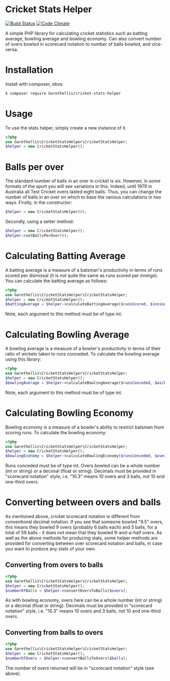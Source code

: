 # Cricket Stats Helper #

[![Build Status](https://travis-ci.org/garethellis36/cricket-stats-helper.svg?branch=master)](https://travis-ci.org/garethellis36/cricket-stats-helper)
[![Code Climate](https://codeclimate.com/github/garethellis36/cricket-stats-helper/badges/gpa.svg)](https://codeclimate.com/github/garethellis36/cricket-stats-helper)

A simple PHP library for calculating cricket statistics such as batting average, bowling average and bowling economy. 
Can also convert number of overs bowled in scorecard notation to number of balls bowled, and vice-versa.

# Installation #

Install with composer, obvs:

``` bash
$ composer require Garethellis/cricket-stats-helper
```


# Usage #

To use the stats helper, simply create a new instance of it. 

``` php
<?php
use Garethellis\CricketStatsHelper\CricketStatsHelper;
$helper = new CricketStatsHelper();
```

# Balls per over #

The standard number of balls in an over in cricket is six. However, in some formats of the sport you will see variations
in this. Indeed, until 1979 in Australia all Test Cricket overs lasted eight balls. Thus, you can change the number of
balls in an over on which to base the various calculations in two ways. Firstly, in the constructor:

``` php
$helper = new CricketStatsHelper(8);
```

Secondly, using a setter method:
``` php
$helper = new CricketStatsHelper();
$helper->setBallsPerOver(8);
```

# Calculating Batting Average #

A batting average is a measure of a batsman's productivity in terms of runs scored per dismissal (it is
not quite the same as runs scored per *innings*). You can calculate the batting average as follows:

``` php
<?php
use Garethellis\CricketStatsHelper\CricketStatsHelper;
$helper = new CricketStatsHelper();
$battingAverage = $helper->calculateBattingAverage($runsScored, $inningsPlayed, $numberOfTimesNotOut);
```

Note, each argument to this method must be of type int.

# Calculating Bowling Average #

A bowling average is a measure of a bowler's productivity in terms of their ratio of wickets taken to runs conceded. To
calculate the bowling average using this library:

``` php
<?php
use Garethellis\CricketStatsHelper\CricketStatsHelper;
$helper = new CricketStatsHelper();
$bowlingAverage = $helper->calculateBowlingAverage($runsConceded, $wicketsTaken);
```

Note, each argument to this method must be of type int.

# Calculating Bowling Economy #

Bowling economy is a measure of a bowler's ability to restrict batsmen from scoring runs. To calculate the bowling 
economy:

``` php
<?php
use Garethellis\CricketStatsHelper\CricketStatsHelper;
$helper = new CricketStatsHelper();
$bowlingEconomy = $helper->calculateBowlingEconomy($runsConceded, $oversBowled);
```

Runs conceded must be of type int. Overs bowled can be a whole number (int or string) or a decimal (float or string). 
 Decimals must be provided in "scorecard notation" style, i.e. "10.3" means 10 overs and 3 balls, *not* 10 and one-third
 overs.
 
# Converting between overs and balls #

As mentioned above, cricket scorecard notation is different from conventional decimal notation. If you see that someone
bowled "9.5" overs, this means they bowled 9 overs (probably 6 balls each) and 5 balls, for a total of 59 balls - it does
not mean that they bowled 9-and-a-half overs. As well as the above methods for producing stats, some helper methods are
provided for converting between over scorecard notation and balls, in case you want to produce any stats of your own.

## Converting from overs to balls ##

``` php
<?php
use Garethellis\CricketStatsHelper\CricketStatsHelper;
$helper = new CricketStatsHelper();
$numberOfBalls = $helper->convertOversToBalls($overs);
```

As with bowling economy, overs here can be a whole number (int or string) or a decimal (float or string). Decimals must 
be provided in "scorecard notation" style, i.e. "10.3" means 10 overs and 3 balls, *not* 10 and one-third overs.

## Converting from balls to overs ##

``` php
<?php
use Garethellis\CricketStatsHelper\CricketStatsHelper;
$helper = new CricketStatsHelper();
$numberOfOvers = $helper->convertBallsToOvers($balls);
```

The number of overs returned will be in "scorecard notation" style (see above).